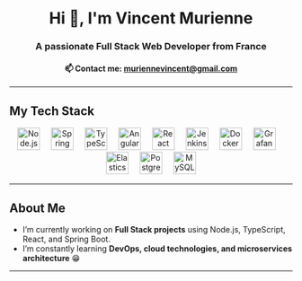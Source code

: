 <h1 align="center">Hi 👋, I'm Vincent Murienne</h1>
<h3 align="center">A passionate Full Stack Web Developer from France</h3>
<h4 align="center">📫 Contact me: <a href="mailto:muriennevincent@gmail.com">muriennevincent@gmail.com</a></h4>

---

## My Tech Stack

<div align="center">
  <img src="https://cdn.simpleicons.org/nodedotjs" height="40" alt="Node.js" />
  <img width="12" />
  <img src="https://cdn.simpleicons.org/springboot" height="40" alt="Spring Boot" />
  <img width="12" />
  <img src="https://cdn.simpleicons.org/typescript" height="40" alt="TypeScript" />
  <img width="12" />
  <img src="https://cdn.simpleicons.org/angular" height="40" alt="Angular" />
  <img width="12" />
  <img src="https://cdn.simpleicons.org/react" height="40" alt="React" />
  <img width="12" />
  <img src="https://cdn.simpleicons.org/jenkins" height="40" alt="Jenkins" />
  <img width="12" />
  <img src="https://cdn.simpleicons.org/docker" height="40" alt="Docker" />
  <img width="12" />
  <img src="https://cdn.simpleicons.org/grafana" height="40" alt="Grafana" />
  <img width="12" />
  <img src="https://cdn.simpleicons.org/elasticsearch" height="40" alt="Elasticsearch" />
  <img width="12" />
  <img src="https://cdn.simpleicons.org/postgresql" height="40" alt="PostgreSQL" />
  <img width="12" />
  <img src="https://cdn.simpleicons.org/mysql" height="40" alt="MySQL" />
</div>

---

## About Me 

- I’m currently working on **Full Stack projects** using Node.js, TypeScript, React, and Spring Boot.
- I’m constantly learning **DevOps, cloud technologies, and microservices architecture** 😁

---
